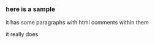 ### here is a sample

it has some paragraphs with<!--sneaky--> html comments within them

it really does
